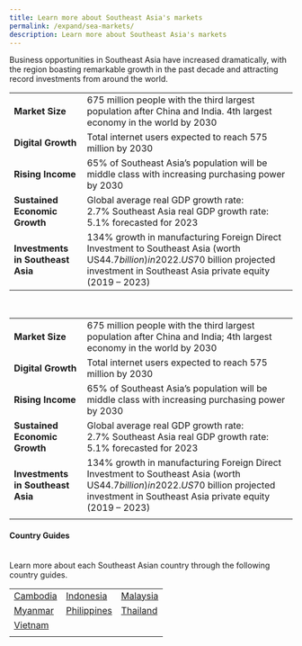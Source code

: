 ```yaml
---
title: Learn more about Southeast Asia's markets
permalink: /expand/sea-markets/
description: Learn more about Southeast Asia's markets
---
```

Business opportunities in Southeast Asia have increased dramatically, with the region boasting remarkable growth in the past decade and attracting record investments from around the world.



|  |  | 
| -------- | -------- | 
| <b>Market Size</b> |675 million people with the third largest population after China and India. 4th largest economy in the world by 2030 |
<b>Digital Growth</b> | Total internet users expected to reach 575 million by 2030 | 
<b>Rising Income</b> | 65% of Southeast Asia’s population will be middle class with increasing purchasing power by 2030| 
<b>Sustained Economic Growth</b> | Global average real GDP growth rate: 2.7% Southeast Asia real GDP growth rate: 5.1% forecasted for 2023| 
<b>Investments in Southeast Asia</b> |134% growth in manufacturing Foreign Direct Investment to Southeast Asia (worth US$44.7 billion) in 2022. US$70 billion projected investment in Southeast Asia private equity (2019 – 2023)||  |  |  
<br>




|  |  | 
| -------- | -------- | 
|<b>Market Size</b>| 675 million people with the third largest population after China and India; 4th largest economy in the world by 2030 | 
|<b>Digital Growth</b>|Total internet users expected to reach 575 million by 2030 | 
|<b>Rising Income</b>| 65% of Southeast Asia’s population will be middle class with increasing purchasing power by 2030 | 
|<b>Sustained Economic Growth</b>|  Global average real GDP growth rate: 2.7% Southeast Asia real GDP growth rate: 5.1% forecasted for 2023 | 
|<b>Investments in Southeast Asia</b>| 134% growth in manufacturing Foreign Direct Investment to Southeast Asia (worth US$44.7 billion) in 2022. US$70 billion projected investment in Southeast Asia private equity (2019 – 2023)    | 
| | | 

<h4>Country Guides</h4><br>
Learn more about each Southeast Asian country through the following country guides.<br>

|  |  |  |
| -------- | -------- | -------- |
| [Cambodia](https://www.enterprisesg.gov.sg/overseas-markets/asia-pacific/cambodia/market-profile)<br> | [Indonesia](https://www.enterprisesg.gov.sg/overseas-markets/asia-pacific/indonesia/market-profile)<br> | [Malaysia](https://www.enterprisesg.gov.sg/overseas-markets/asia-pacific/malaysia/market-profile)<br>  |
| [Myanmar](https://www.enterprisesg.gov.sg/overseas-markets/asia-pacific/myanmar/market-profile)<br> | [Philippines](https://www.enterprisesg.gov.sg/overseas-markets/asia-pacific/philippines/market-profile)<br> |[Thailand](https://www.enterprisesg.gov.sg/overseas-markets/asia-pacific/thailand/market-profile)<br> |
| [Vietnam](https://www.enterprisesg.gov.sg/overseas-markets/asia-pacific/vietnam/market-profile)<br>  |  |  |
|  |  |  |
